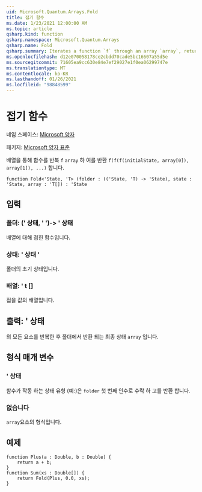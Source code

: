 ```yaml
---
uid: Microsoft.Quantum.Arrays.Fold
title: 접기 함수
ms.date: 1/23/2021 12:00:00 AM
ms.topic: article
qsharp.kind: function
qsharp.namespace: Microsoft.Quantum.Arrays
qsharp.name: Fold
qsharp.summary: Iterates a function `f` through an array `array`, returning `f(f(f(initialState, array[0]), array[1]), ...)`.
ms.openlocfilehash: d12e070058178ce2cbdd70cade5bc16607a55d5e
ms.sourcegitcommit: 71605ea9cc630e84e7ef29027e1f0ea06299747e
ms.translationtype: MT
ms.contentlocale: ko-KR
ms.lasthandoff: 01/26/2021
ms.locfileid: "98848599"
---
```

# <a name="fold-function"></a>접기 함수

네임 스페이스: [Microsoft 양자](xref:Microsoft.Quantum.Arrays)

패키지: [Microsoft 양자 표준](https://nuget.org/packages/Microsoft.Quantum.Standard)


배열을 통해 함수를 반복 `f` `array` 하 여를 반환 `f(f(f(initialState, array[0]), array[1]), ...)` 합니다.

```qsharp
function Fold<'State, 'T> (folder : (('State, 'T) -> 'State), state : 'State, array : 'T[]) : 'State
```


## <a name="input"></a>입력

### <a name="folder--statet---state"></a>폴더: (' 상태, ' ')-> ' 상태

배열에 대해 접힌 함수입니다.


### <a name="state--state"></a>상태: ' 상태 '

폴더의 초기 상태입니다.


### <a name="array--t"></a>배열: ' t []

접을 값의 배열입니다.



## <a name="output--state"></a>출력: ' 상태

의 모든 요소를 반복한 후 폴더에서 반환 되는 최종 상태 `array` 입니다.

## <a name="type-parameters"></a>형식 매개 변수

### <a name="state"></a>' 상태

함수가 작동 하는 상태 유형 (예:)은 `folder` 첫 번째 인수로 수락 하 고를 반환 합니다.
### <a name="t"></a>없습니다

`array`요소의 형식입니다.

## <a name="example"></a>예제

```qsharp
function Plus(a : Double, b : Double) {
    return a + b;
}
function Sum(xs : Double[]) {
    return Fold(Plus, 0.0, xs);
}
```